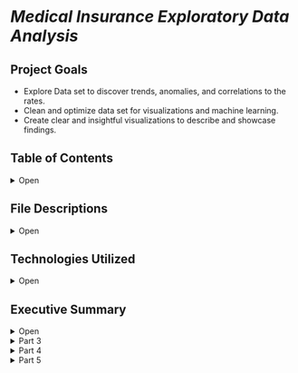 

# *Medical Insurance Exploratory Data Analysis*

## Project Goals 

- Explore Data set to discover trends, anomalies, and correlations to the rates.
- Clean and optimize data set for visualizations and machine learning.
- Create clear and insightful visualizations to describe and showcase findings.



## Table of Contents

<details>
    <summary>Open</summary>

        1. File Descriptions
        2. Technologies Used
        3. Executive Summary

</details>

## File Descriptions

<details>
    <summary>Open</summary>

- insurance.csv: data pre-clean.
- Medical_Insurance_Project.ipynb: jupyter notebook on data anaylsis.

</details>

## Technologies Utilized

<details>
    <summary>Open</summary>

        1. Python3
        2. Pandas
        3. Matplotlib
        4. Seaborn
        5. Sci-py
        6. Numpy
        7. Sci-kit learn

</details>

 ## Executive Summary
<details>
    <summary>Open</summary>
    <h2>Primary Goals</h2>

    <p>The goals I set out for this project was to collaborate with data analyst Corey Arrington on a portfolio piece that showcases a range of our abilities. Furthermore I set out to create value for those interested investing into medical insurance, helping them understand the variables and features that contribute to the pricing model. This is a high level overview and not specific to one company or a one solution that speaks for all companies."</p>


### Library Imports
<details>
    <summary>Part 1</summary>

    <h3>Importing required Libraries, Loading into Dataframe</h3>
    <p>The require libraries included the utilization of primarily pandas, numpy, matplotlib, and seaborn. The inclusion of sklearn was for preprocessing.</p>
</details>

<details>
    <summary>Part 2</summary>
    <h3>Early Eda</h3>
    <p> This portion focused primarily on understanding the key statistics
    and evaluation of the data frame. These findings were as follows:
    <h5>Max Value</h5>

    The max values showed a high of 64 in age, 53.13 in BMI, 5 in children, and lastly $63770.40 in charges.
    <h5>Min Value</h5>

    The min values showed a low of 18 in age, 15.96 in BMI, 0 in children, and lastly $1121.87 in charges.
</details>
  <h5>Mean Value</h5>

    The mean values showed a average of 39 in age, 30 in BMI, 1 in children, and lastly $13270.42 in charges.
</details>
<details>
    <summary>Part 3</summary>
    <h3>Data Visualization</h3>
    <h5>Histogram: BMI</h5>
<img src="https://github.com/AlignedMind/Medical-Insurance-Analysis-EDA/blob/main/images/hist_bmi.png" alt="Histogram: BMI">
 -----
    <h5>Histogram: Charges</h5>
<img src="https://github.com/AlignedMind/Medical-Insurance-Analysis-EDA/blob/main/images/hist_charge.png" alt="Histogram: Charges">
 -----
    <h5>Histogram: Age</h5>
<img src="https://github.com/AlignedMind/Medical-Insurance-Analysis-EDA/blob/main/images/hist_age.png" alt="Histogram: Age">
 -----
    <h5>Histogram: Children</h5>
<img src="https://github.com/AlignedMind/Medical-Insurance-Analysis-EDA/blob/main/images/hist_children.png" alt="Histogram: Children">
 -----
    <h5>HeatMap: Correlation</h5>
<img src="https://github.com/AlignedMind/Medical-Insurance-Analysis-EDA/blob/main/images/heatmap.png" alt="HeatMap: Correlation">
 -----
    <h5>Category Plot: Side By Side Bar Plot</h5>
<img src="https://github.com/AlignedMind/Medical-Insurance-Analysis-EDA/blob/main/images/barplot.png" alt="Category Side By Side Bar Plot">
 -----
    <h5>Scatter Plot: Regressors </h5>
<img src="https://github.com/AlignedMind/Medical-Insurance-Analysis-EDA/blob/main/images/scatter.png" alt="Category Side By Side Bar Plot">
<p>
- Clear Regression pattern, bottom details that the older you become there is an increase in charges in addition to the higher bmi

- Second regression pattern shows that individuals with low bmi's that are smokers pay nearly the same as high bmi non smokers.

- Third regression pattern shows higher bmi that are smokers pay alot more the older they become.
</p>
</details>

<details>
    <summary>Part 4</summary>
    <h3>Summarizing Findings</h3>
    <h4>Who pays more in medical insurance and why ?</h4>
    <p>Smokers carry the highest correlated inflation to price at .78, next comes the age variable at .29 and then rounding the top 3 is bmi at .19. Given these features there is a clear pattern the older and the heavier you are there is a increase on the price you pay. Whereas no matter your age or weight if you smoke there is a sustantial increase on the individuals medical insurance cost. Men on average pay more than women when factoring in smoking and women pay more when considering non-smokers.</p>
    <div>
</details>
    <details>
    <summary>Part 5</summary>
    <h3>Closing Thoughts</h3>
    <p> This project is part 1 of a whole, the next portion will serve as a machine learning project. Utilizing ensemble learning to predict charges based on the present features of this data set.
    </p>
</details>
